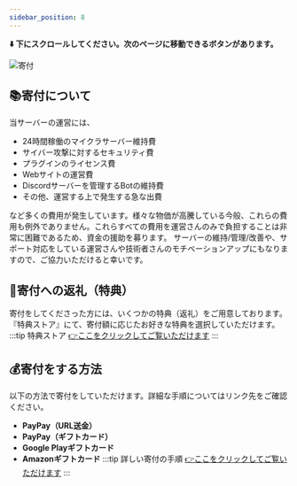 ```yaml
---
sidebar_position: 8
---
```


**⬇️ 下にスクロールしてください。次のページに移動できるボタンがあります。**

![寄付](/img/mbf/label_donate.png)

## 📚寄付について
当サーバーの運営には、
- 24時間稼働のマイクラサーバー維持費
- サイバー攻撃に対するセキュリティ費
- プラグインのライセンス費
- Webサイトの運営費
- Discordサーバーを管理するBotの維持費
- その他、運営する上で発生する急な出費

など多くの費用が発生しています。様々な物価が高騰している今般、これらの費用も例外でありません。これらすべての費用を運営さんのみで負担することは非常に困難であるため、資金の援助を募ります。 サーバーの維持/管理/改善や、サポート対応をしている運営さんや技術者さんのモチベーションアップにもなりますので、ご協力いただけると幸いです。


## 🎁寄付への返礼（特典）
寄付をしてくださった方には、いくつかの特典（返礼）をご用意しております。
『特典ストア』にて、寄付額に応じたお好きな特典を選択していただけます。
:::tip 特典ストア
[👉ここをクリックしてご覧いただけます](http://store.made-by-free.com/)
:::

## 💰寄付をする方法
以下の方法で寄付をしていただけます。詳細な手順についてはリンク先をご確認ください。
- **PayPay（URL送金）**
- **PayPay（ギフトカード）**
- **Google Playギフトカード**
- **Amazonギフトカード**
:::tip 詳しい寄付の手順
[👉ここをクリックしてご覧いただけます](http://store.made-by-free.com/terms.php)
:::